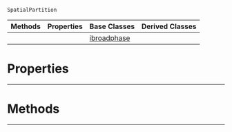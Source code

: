  `SpatialPartition`

|Methods|Properties|Base Classes|Derived Classes|
|---|---|---|---|
| | |[ibroadphase](https://github.com/PlasmaEngine/PlasmaDocs/blob/master/code_reference/class_reference/ibroadphase.markdown)| |


 #  Properties


---  
 #  Methods


---  
 

 